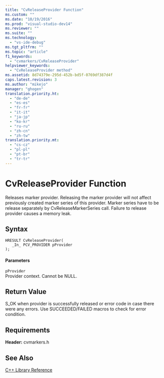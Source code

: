 ```yaml
---
title: "CvReleaseProvider Function"
ms.custom: ""
ms.date: "10/19/2016"
ms.prod: "visual-studio-dev14"
ms.reviewer: ""
ms.suite: ""
ms.technology: 
  - "vs-ide-debug"
ms.tgt_pltfrm: ""
ms.topic: "article"
f1_keywords: 
  - "cvmarkers/CvReleaseProvider"
helpviewer_keywords: 
  - "CvReleaseProvider method"
ms.assetid: 8d74379e-295d-452b-bd5f-0769df387d4f
caps.latest.revision: 3
ms.author: "mikejo"
manager: "ghogen"
translation.priority.ht: 
  - "de-de"
  - "es-es"
  - "fr-fr"
  - "it-it"
  - "ja-jp"
  - "ko-kr"
  - "ru-ru"
  - "zh-cn"
  - "zh-tw"
translation.priority.mt: 
  - "cs-cz"
  - "pl-pl"
  - "pt-br"
  - "tr-tr"
---
```

# CvReleaseProvider Function
Releases marker provider. Releasing the marker provider will not affect previously created marker series of this provider. Marker series have to be release separately by CvReleaseMarkerSeries call. Failure to release provider causes a memory leak.  
  
## Syntax  
  
```  
HRESULT CvReleaseProvider(  
   _In_ PCV_PROVIDER pProvider  
);  
```  
  
#### Parameters  
 `pProvider`  
 Provider context. Cannot be NULL.  
  
## Return Value  
 S_OK when provider is successfully released or error code in case there were any errors. Use SUCCEEDED/FAILED macros to check for error condition.  
  
## Requirements  
 **Header:** cvmarkers.h  
  
## See Also  
 [C++ Library Reference](../profiling/c---library-reference.md)